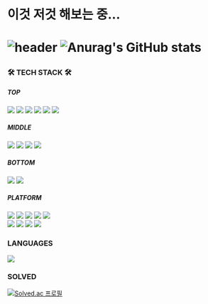 <h1>이것 저것 해보는 중... <h1/>

![header](https://capsule-render.vercel.app/api?type=waving&color=auto&height=150&section=header&text=Jack's%20World&fontSize=70)
![Anurag's GitHub stats](https://github-readme-stats.vercel.app/api?username=jhlee0409&show_icons=true&theme=radical&count_private=true)

<h3> 🛠 TECH STACK 🛠 </h3>

<h5>TOP</h5>
<p>
  <img src="https://img.shields.io/badge/ReactJS-5bcfed?style=flat-square&logo=React&logoColor=white" /></a>
  <img src="https://img.shields.io/badge/HTML5-e34c26?style=flat-square&logo=HTML5&logoColor=white" /></a>
  <img src="https://img.shields.io/badge/CSS3-264de4?style=flat-square&logo=css3&logoColor=white" /></a>
  <img src="https://img.shields.io/badge/Javascript-F0DB4F?style=flat-square&logo=Javascript&logoColor=white" /></a>
  <img src="https://img.shields.io/badge/styledComponents-DB7093?style=flat-square&logo=styledComponents&logoColor=white" /></a>
  <img src="https://img.shields.io/badge/React%20Router%20v6-CA4245?style=flat-square&logo=React%20Router&logoColor=white" /></a>
</p>



<h5>MIDDLE</h5>
<p>
  <img src="https://img.shields.io/badge/NextJS-000000?style=flat-square&logo=Next.js&logoColor=white" /></a>
  <img src="https://img.shields.io/badge/Sass-CC6699?style=flat-square&logo=Sass&logoColor=white" /></a>
  <img src="https://img.shields.io/badge/Svelte-FF3E00?style=flat-square&logo=Svelte&logoColor=white" /></a>
  <img src="https://img.shields.io/badge/Tailwind-06B6D4?style=flat-square&logo=TailwindCSS&logoColor=white" /></a>
</p>

<h5>BOTTOM</h5>
<p>
   <img src="https://img.shields.io/badge/Recoil-8DD6F9?style=flat-square&logo=Recoil&logoColor=white" /></a>
   <img src="https://img.shields.io/badge/TypeScript-3178C6?style=flat-square&logo=TypeScript&logoColor=white" /></a>
</p>


<h5>PLATFORM</h5>
<p>
  <img src="https://img.shields.io/badge/AWS-232F3E?style=flat-square&logo=Amazon%20AWS&logoColor=white" /></a>
  <img src="https://img.shields.io/badge/Amazon%20S3-569A31?style=flat-square&logo=Amazon%20S3&logoColor=white" /></a>
  <img src="https://img.shields.io/badge/esbuild-FFCF00?style=flat-square&logo=esbuild&logoColor=white" /></a>
  <img src="https://img.shields.io/badge/Webpack-8DD6F9?style=flat-square&logo=Webpack&logoColor=white" /></a>
  <img src="https://img.shields.io/badge/Ant%20Design-0170FE?style=flat-square&logo=Ant%20Design&logoColor=white" /></a>
  <br/>
  <img src="https://img.shields.io/badge/Bitbucket-0052CC?style=flat-square&logo=Bitbucket&logoColor=white" /></a>
  <img src="https://img.shields.io/badge/GitHub%20Pages-222222?style=flat-square&logo=GitHub%20Pages&logoColor=white" /></a>
  <img src="https://img.shields.io/badge/Git-000000?style=flat-square&logo=Git&logoColor=white" /></a>
  <img src="https://img.shields.io/badge/GitHub-000000?style=flat-square&logo=GitHub&logoColor=white" /></a>
</p>

<h3> LANGUAGES </h3>

<img src="https://github-readme-stats.vercel.app/api/top-langs/?username=jhlee0409&layout=compact&theme=blue"/>

<h3> SOLVED </h3>

[![Solved.ac
프로필](http://mazassumnida.wtf/api/v2/generate_badge?boj=jhlee0409)](https://solved.ac/jhlee0409)
